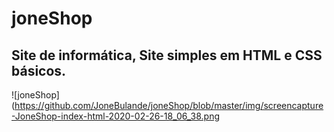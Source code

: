 # joneShop
## Site de informática, Site simples em HTML e CSS básicos.
![joneShop](https://github.com/JoneBulande/joneShop/blob/master/img/screencapture-JoneShop-index-html-2020-02-26-18_06_38.png
